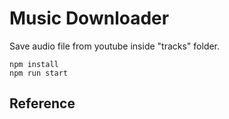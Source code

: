 # Music Downloader

Save audio file from youtube inside "tracks" folder.

```shell
npm install
npm run start
```

## Reference
